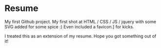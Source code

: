 # Resume

My first Github project. My first shot at HTML / CSS / JS / jquery with some SVG added for some spice :) Even included a favicon.] for kicks.

I treated this as an extension of my resume. Hope you got something out of it!
